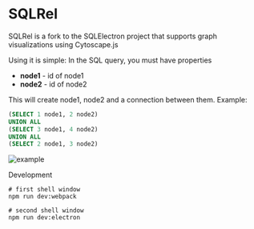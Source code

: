 # SQLRel

SQLRel is a fork to the SQLElectron project that supports graph visualizations using Cytoscape.js

Using it is simple:
In the SQL query, you must have properties

- **node1** - id of node1
- **node2** - id of node2

This will create node1, node2 and a connection between them.
Example:
```sql
(SELECT 1 node1, 2 node2)
UNION ALL
(SELECT 3 node1, 4 node2)
UNION ALL
(SELECT 2 node1, 3 node2)
```
![example](https://cloud.githubusercontent.com/assets/1146117/17644843/3150d3a2-619b-11e6-9247-7bae70527004.png)




Development
```
# first shell window
npm run dev:webpack

# second shell window
npm run dev:electron
```

